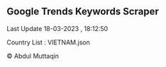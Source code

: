 

## Google Trends Keywords Scraper 
 
Last Update 18-03-2023 , 18:12:50

Country List :
VIETNAM.json



© Abdul Muttaqin 
